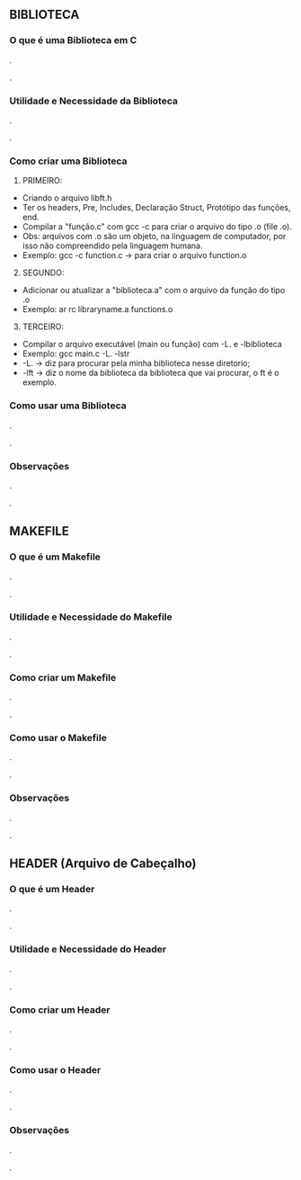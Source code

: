 ## BIBLIOTECA
### O que é uma Biblioteca em C
.

.

### Utilidade e Necessidade da Biblioteca
.

.
	
### Como criar uma Biblioteca
1. PRIMEIRO:
- Criando o arquivo libft.h
- Ter os headers, Pre, Includes, Declaração Struct, Protótipo das funções, end.
- Compilar a "função.c" com gcc -c para criar o arquivo do tipo .o (file .o).
- Obs: arquivos com .o são um objeto, na linguagem de computador, por isso não compreendido pela linguagem humana.
- Exemplo: gcc -c function.c -> para criar o arquivo function.o 

2. SEGUNDO:
- Adicionar ou atualizar a "biblioteca.a" com o arquivo da função do tipo .o
- Exemplo: ar rc libraryname.a functions.o

3. TERCEIRO:
- Compilar o arquivo executável (main ou função) com -L. e -lbiblioteca
- Exemplo: gcc main.c -L. -lstr
- -L. -> diz para procurar pela minha biblioteca nesse diretorio;
- -lft -> diz o nome da biblioteca da biblioteca que vai procurar, o ft é o exemplo.
	
### Como usar uma Biblioteca
.

.

### Observações
.

.

## MAKEFILE
### O que é um Makefile
.

.	
	
### Utilidade e Necessidade do Makefile
.

.	
	
### Como criar um Makefile
.

.
	
### Como usar o Makefile
.

.

### Observações
.

.

## HEADER (Arquivo de Cabeçalho)
### O que é um Header
.

.	
	
### Utilidade e Necessidade do Header
.

.	
	
### Como criar um Header
.

.
	
### Como usar o Header
.

.

### Observações
.

.
